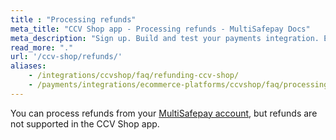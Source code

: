 ```yaml
---
title : "Processing refunds"
meta_title: "CCV Shop app - Processing refunds - MultiSafepay Docs"
meta_description: "Sign up. Build and test your payments integration. Explore our products and services. Use our API reference, SDKs, and wrappers. Get support."
read_more: "."
url: '/ccv-shop/refunds/'
aliases: 
    - /integrations/ccvshop/faq/refunding-ccv-shop/
    - /payments/integrations/ecommerce-platforms/ccvshop/faq/processing-refunds/
---
```


You can process refunds from your [MultiSafepay account](https://merchant.multisafepay.com), but refunds are not supported in the CCV Shop app.
